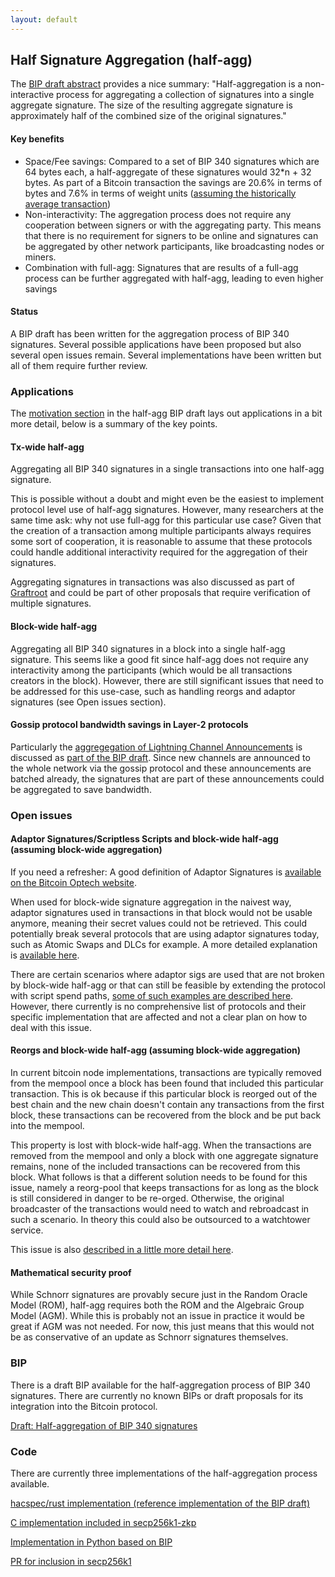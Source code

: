 ```yaml
---
layout: default
---
```


## Half Signature Aggregation (half-agg)

The [BIP draft abstract](https://github.com/BlockstreamResearch/cross-input-aggregation/blob/master/half-aggregation.mediawiki#abstract)
provides a nice summary: "Half-aggregation is a non-interactive process for
aggregating a collection of signatures into a single aggregate signature. The
size of the resulting aggregate signature is approximately half of the combined
size of the original signatures."

#### Key benefits

- Space/Fee savings: Compared to a set of BIP 340 signatures which are 64 bytes
  each, a half-aggregate of these signatures would 32*n + 32 bytes. As part of
  a Bitcoin transaction the savings are 20.6% in terms of bytes and 7.6% in
  terms of weight units ([assuming the historically average transaction](https://github.com/BlockstreamResearch/cross-input-aggregation/blob/master/savings.org))
- Non-interactivity: The aggregation process does not require any cooperation
  between signers or with the aggregating party. This means that there is no
  requirement for signers to be online and signatures can be aggregated by
  other network participants, like broadcasting nodes or miners.
- Combination with full-agg: Signatures that are results of a full-agg process
  can be further aggregated with half-agg, leading to even higher savings

#### Status

A BIP draft has been written for the aggregation process of BIP 340 signatures.
Several possible applications have been proposed but also several open issues
remain. Several implementations have been written but all of them require
further review.

### Applications

The [motivation section](https://github.com/BlockstreamResearch/cross-input-aggregation/blob/master/half-aggregation.mediawiki#motivation)
in the half-agg BIP draft lays out applications in a bit more detail, below
is a summary of the key points.

#### Tx-wide half-agg

Aggregating all BIP 340 signatures in a single transactions into one half-agg
signature.

This is possible without a doubt and might even be the easiest to implement
protocol level use of half-agg signatures. However, many researchers at the same
time ask: why not use full-agg for this particular use case? Given that the
creation of a transaction among multiple participants always requires some sort
of cooperation, it is reasonable to assume that these protocols could handle
additional interactivity required for the aggregation of their signatures.

Aggregating signatures in transactions was also discussed as part of [Graftroot](https://lists.linuxfoundation.org/pipermail/bitcoin-dev/2018-February/015700.html)
and could be part of other proposals that require verification of multiple
signatures.

#### Block-wide half-agg

Aggregating all BIP 340 signatures in a block into a single half-agg signature.
This seems like a good fit since half-agg does not require any interactivity
among the participants (which would be all transactions creators in the block).
However, there are still significant issues that need to be addressed for this use-case,
such as handling reorgs and adaptor signatures (see Open issues section).

#### Gossip protocol bandwidth savings in Layer-2 protocols

Particularly the [aggregegation of Lightning Channel Announcements](https://github.com/BlockstreamResearch/cross-input-aggregation/tree/master?tab=readme-ov-file#sigagg-case-study-ln-channel-announcements)
is discussed as [part of the BIP draft](https://github.com/BlockstreamResearch/cross-input-aggregation/blob/master/half-aggregation.mediawiki#motivation).
Since new channels are announced to the whole network via the gossip protocol
and these announcements are batched already, the signatures that are part of
these announcements could be aggregated to save bandwidth.

### Open issues

#### Adaptor Signatures/Scriptless Scripts and block-wide half-agg (assuming block-wide aggregation)

If you need a refresher: A good definition of Adaptor Signatures is [available
on the Bitcoin Optech website](https://bitcoinops.org/en/topics/adaptor-signatures/).

When used for block-wide signature aggregation in the naivest way, adaptor
signatures used in transactions in that block would not be usable anymore,
meaning their secret values could not be retrieved. This could potentially
break several protocols that are using adaptor signatures today, such as Atomic
Swaps and DLCs for example. A more detailed explanation is [available here](https://www.gijsvandam.nl/post/why-does-signature-half-aggregation-break-adaptor-signatures/).

There are certain scenarios where adaptor sigs are used that are not broken by
block-wide half-agg or that can still be feasible by extending the protocol with
script spend paths, [some of such examples are described here](https://github.com/BlockstreamResearch/cross-input-aggregation/blob/master/half-agg-and-adaptor-sigs.md).
However, there currently is no comprehensive list of protocols and their
specific implementation that are affected and not a clear plan on how to deal
with this issue.

#### Reorgs and block-wide half-agg (assuming block-wide aggregation)

In current bitcoin node implementations, transactions are typically removed
from the mempool once a block has been found that included this particular
transaction. This is ok because if this particular block is reorged out of the
best chain and the new chain doesn't contain any transactions from the first
block, these transactions can be recovered from the block and be put back into
the mempool.

This property is lost with block-wide half-agg. When the transactions are
removed from the mempool and only a block with one aggregate signature remains,
none of the included transactions can be recovered from this block. What follows
is that a different solution needs to be found for this issue, namely a
reorg-pool that keeps transactions for as long as the block is still considered
in danger to be re-orged. Otherwise, the original broadcaster of the
transactions would need to watch and rebroadcast in such a scenario. In theory
this could also be outsourced to a watchtower service.

This issue is also [described in a little more detail here](https://github.com/BlockstreamResearch/cross-input-aggregation/blob/master/README.md#half-aggregation-and-reorgs).

#### Mathematical security proof

While Schnorr signatures are provably secure just in the Random Oracle Model (ROM),
half-agg requires both the ROM and the Algebraic Group Model (AGM). While this is
probably not an issue in practice it would be great if AGM was not needed. For now,
this just means that this would not be as conservative of an update as Schnorr
signatures themselves.

### BIP

There is a draft BIP available for the half-aggregation process of BIP 340
signatures. There are currently no known BIPs or draft proposals for its
integration into the Bitcoin protocol.

[Draft: Half-aggregation of BIP 340 signatures](https://github.com/BlockstreamResearch/cross-input-aggregation/blob/master/half-aggregation.mediawiki)

### Code

There are currently three implementations of the half-aggregation
process available.

[hacspec/rust implementation (reference implementation of the BIP draft)](https://github.com/BlockstreamResearch/cross-input-aggregation/tree/master/hacspec-halfagg)

[C implementation included in secp256k1-zkp](https://github.com/BlockstreamResearch/secp256k1-zkp/pull/261)

[Implementation in Python based on BIP](https://github.com/fjahr/cisa-playground/blob/main/halfagg.py)

[PR for inclusion in secp256k1](https://github.com/bitcoin-core/secp256k1/pull/1566)
